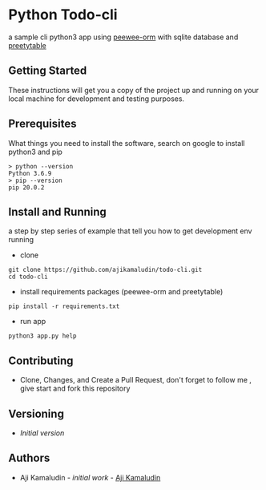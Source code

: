 # Python Todo-cli 
a sample cli python3 app using [peewee-orm](http://docs.peewee-orm.com/) with sqlite database and [preetytable](https://pypi.org/project/PrettyTable/)

## Getting Started 
These instructions will get you a copy of the project up and running on your local machine for development and testing purposes.

## Prerequisites
What things you need to install the software, search on google to install python3 and pip
```
> python --version
Python 3.6.9
> pip --version
pip 20.0.2
```

## Install and Running
a step by step series of example that tell you how to get development env running

- clone
```
git clone https://github.com/ajikamaludin/todo-cli.git
cd todo-cli
```

- install requirements packages (peewee-orm and preetytable)
```
pip install -r requirements.txt
```

- run app
```
python3 app.py help
```

## Contributing
- Clone, Changes, and Create a Pull Request,  don't forget to follow me , give start and fork this repository

## Versioning
- *Initial version*

## Authors
- Aji Kamaludin - *initial work* - [Aji Kamaludin](https://github.com/ajikamaludin)
